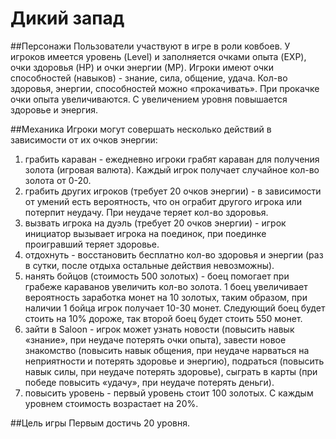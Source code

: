 # Дикий запад

##Персонажи
Пользователи участвуют в игре в роли ковбоев. У игроков имеется уровень (Level) и заполняется очками опыта (EXP), 
очки здоровья (HP) и очки энергии (MP). Игроки имеют очки способностей (навыков) - знание, сила, общение, удача. 
Кол-во здоровья, энергии, способностей можно «прокачивать». При прокачке очки опыта увеличиваются. 
С увеличением уровня повышается здоровье и энергия. 

##Механика
Игроки могут совершать несколько действий в зависимости от их очков энергии: 
1) грабить караван - ежедневно игроки грабят караван для получения золота (игровая валюта). 
Каждый игрок получает случайное кол-во золота от 0-20. 
2) грабить других игроков (требует 20 очков энергии) - в зависимости от умений есть вероятность, 
что он ограбит другого игрока или потерпит неудачу. При неудаче теряет кол-во здоровья.  
3) вызвать игрока на дуэль (требует 20 очков энергии) - игрок инициатор вызывает игрока на поединок, 
при поединке проигравший теряет здоровье.  
4) отдохнуть -  восстановить бесплатно кол-во здоровья и энергии (раз в сутки, 
после отдыха остальные действия невозможны).  
5) нанять бойцов (стоимость 500 золотых) - боец помогает при грабеже караванов увеличить кол-во золота. 
1 боец увеличивает вероятность заработка монет на 10 золотых, 
таким образом, при наличии 1 бойца игрок получает 10-30 монет. Следующий боец будет стоить на 10% дороже, 
так второй боец будет стоить 550 монет.  
6) зайти в Saloon - игрок может узнать новости (повысить навык «знание», при неудаче потерять очки опыта), 
завести новое знакомство (повысить навык общения, при неудаче нарваться на неприятности и потерять здоровье и энергию), 
подраться (повысить навык силы, при неудаче потерять здоровье), сыграть в карты (при победе повысить «удачу», 
при неудаче потерять деньги).   
7) повысить уровень - первый уровень стоит 100 золотых. С каждым уровнем стоимость возрастает на 20%. 

##Цель игры
Первым достичь 20 уровня.  